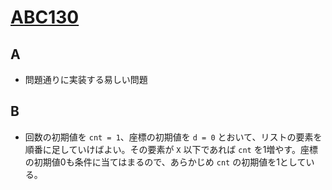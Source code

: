 # [ABC130](https://atcoder.jp/contests/abc130)
## A
* 問題通りに実装する易しい問題

## B
* 回数の初期値を `cnt = 1`、座標の初期値を `d = 0` とおいて、リストの要素を順番に足していけばよい。その要素が `X` 以下であれば `cnt` を1増やす。座標の初期値0も条件に当てはまるので、あらかじめ `cnt` の初期値を1としている。
